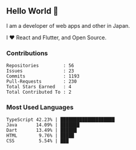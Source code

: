 ## Hello World 👋

I am a developer of web apps and other in Japan.

I ❤️ React and Flutter, and Open Source.

### Contributions

<!-- contributions start -->

    Repositories         : 56
    Issues               : 23
    Commits              : 1193
    Pull-Requests        : 230
    Total Stars Earned   : 4
    Total Contributed To : 2

<!-- contributions end -->

### Most Used Languages

<!-- most-used-languages start -->

    TypeScript 42.23% | ████████████████████
    Java       14.09% | ███████
    Dart       13.49% | ██████
    HTML        9.76% | █████
    CSS         5.54% | ███

<!-- most-used-languages end -->
